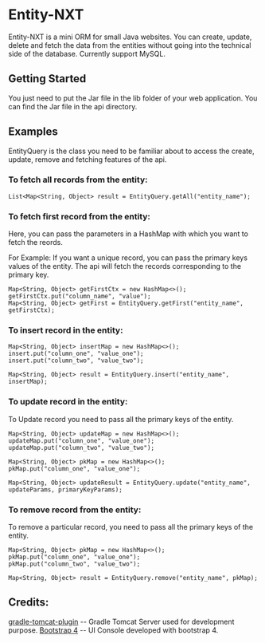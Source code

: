 # Entity-NXT

Entity-NXT is a mini ORM for small Java websites. You can create, update, delete and fetch the data from the entities without going into the technical side of the database. Currently support MySQL.

## Getting Started

You just need to put the Jar file in the lib folder of your web application. You can find the Jar file in the api directory.

## Examples

EntityQuery is the class you need to be familiar about to access the create, update, remove and fetching features of the api.

### To fetch all records from the entity:

```
List<Map<String, Object> result = EntityQuery.getAll("entity_name");
```
### To fetch first record from the entity:

Here, you can pass the parameters in a HashMap with which you want to fetch the reords.

For Example: If you want a unique record, you can pass the primary keys values of the entity. The api will fetch the records corresponding to the primary key.

```
Map<String, Object> getFirstCtx = new HashMap<>();
getFirstCtx.put("column_name", "value");
Map<String, Object> getFirst = EntityQuery.getFirst("entity_name", getFirstCtx);
```

### To insert record in the entity:

```
Map<String, Object> insertMap = new HashMap<>();
insert.put("column_one", "value_one");
insert.put("column_two", "value_two");

Map<String, Object> result = EntityQuery.insert("entity_name", insertMap);
```

### To update record in the entity:

To Update record you need to pass all the primary keys of the entity.

```
Map<String, Object> updateMap = new HashMap<>();
updateMap.put("column_one", "value_one");
updateMap.put("column_two", "value_two");

Map<String, Object> pkMap = new HashMap<>();
pkMap.put("column_one", "value_one");

Map<String, Object> updateResult = EntityQuery.update("entity_name", updateParams, primaryKeyParams);
```
### To remove record from the entity:

To remove a particular record, you need to pass all the primary keys of the entity.

```
Map<String, Object> pkMap = new HashMap<>();
pkMap.put("column_one", "value_one");
pkMap.put("column_two", "value_two");

Map<String, Object> result = EntityQuery.remove("entity_name", pkMap);
```

## Credits:

[gradle-tomcat-plugin](https://github.com/bmuschko/gradle-tomcat-plugin) -- Gradle Tomcat Server used for development purpose.
[Bootstrap 4](https://getbootstrap.com/) -- UI Console developed with bootstrap 4.